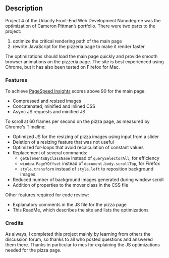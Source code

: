 ## Description

Project 4 of the Udacity Front-End Web Development Nanodegree was the optimization of Cameron Pittman’s portfolio. There were two parts to the project:

  1. optimize the critical rendering path of the main page
  2. rewrite JavaScript for the pizzeria page to make it render faster

The optimizations should load the main page quickly and provide smooth browser animations on the pizzeria page. The site is best experienced using Chrome, but it has also been tested on Firefox for Mac.

### Features

To achieve [PageSpeed Insights](https://developers.google.com/speed/pagespeed/insights/) scores above 90 for the main page:
- Compressed and resized images
- Concatenated, minified and inlined CSS
- Async JS requests and minified JS

To scroll at 60 frames per second on the pizza page, as measured by Chrome's Timeline:
- Optimized JS for the resizing of pizza images using input from a slider
- Deletion of a resizing feature that was not useful
- Optimized for-loops that avoid recalculation of constant values
- Replacement of several commands:
    - `getElementsByClassName` instead of `querySelectorAll`, for efficiency
    - `window.PageYOffset` instead of `document.body.scrollTop`, for Firefox
    - `style.transform` instead of `style.left` to reposition background images
- Reduced number of background images generated during window scroll
- Addition of properties to the mover class in the CSS file

Other features required for code review:
- Explanatory comments in the JS file for the pizza page
- This ReadMe, which describes the site and lists the optimizations

### Credits

As always, I completed this project mainly by learning from others the discussion forum, so thanks to all who posted questions and answered them there. Thanks in particular to mcs for explaining the JS optimizations needed for the pizza page.